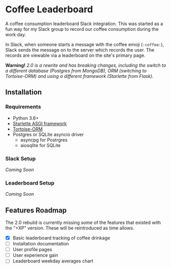 # Coffee Leaderboard

A coffee consumption leaderboard Slack integration. This was started as a fun
way for my Slack group to record our coffee consumption during the work day.

In Slack, when someone starts a message with the coffee emoji (`:coffee:`),
Slack sends the message on to the server which records the user. The records
are viewable via a leaderboard on the site's primary page.

**Warning!** _2.0 is a rewrite and has breaking changes, including the switch
to a different database (Postgres from MongoDB), ORM (switching to
Tortoise-ORM) and using a different framework (Starlette from Flask)._

## Installation

### Requirements

- Python 3.6+
- [Starlette ASGI framework](https://github.com/encode/starlette)
- [Tortoise-ORM](https://tortoise-orm.readthedocs.io/en/latest/index.html)
- Postgres or SQLite asyncio driver
  - asyncpg for Postrgres
  - aiosqlite for SQLite

### Slack Setup

_Coming Soon_

### Leaderboard Setup

_Coming Soon_

## Features Roadmap

The 2.0 rebuild is currently missing some of the features that existed with
the "+XP" version. These will be reintroduced as time allows.

-[x] Basic leaderboard tracking of coffee drinkage
-[ ] Installation documentation
-[ ] User profile pages
-[ ] User experience gain
-[ ] Leaderboard weekday averages chart
